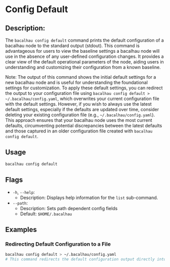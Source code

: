 # Config Default

## Description:

The `bacalhau config default` command prints the default configuration of a bacalhau node to the standard output (stdout). This command is advantageous for users to view the baseline settings a bacalhau node will use in the absence of any user-defined configuration changes. It provides a clear view of the default operational parameters of the node, aiding users in understanding and customizing their configuration from a known baseline.

Note: The output of this command shows the initial default settings for a new bacalhau node and is useful for understanding the foundational settings for customization. To apply these default settings, you can redirect the output to your configuration file using `bacalhau config default > ~/.bacalhau/config.yaml`, which overwrites your current configuration file with the default settings. However, if you wish to always use the latest default settings, especially if the defaults are updated over time, consider deleting your existing configuration file (e.g., `~/.bacalhau/config.yaml`). This approach ensures that your bacalhau node uses the most current defaults, circumventing potential discrepancies between the latest defaults and those captured in an older configuration file created with `bacalhau config default`.

## Usage

```bash
bacalhau config default
```

## Flags

* `-h`, `--help`:
  * Description: Displays help information for the `list` sub-command.
* `--path`:
  * Description: Sets path dependent config fields
  * Default: `$HOME/.bacalhau`

## Examples

### Redirecting Default Configuration to a File

```bash
bacalhau config default > ~/.bacalhau/config.yaml
# This command redirects the default configuration output directly into the bacalhau configuration file at ~/.bacalhau/config.yaml, effectively resetting it to default settings.
```

